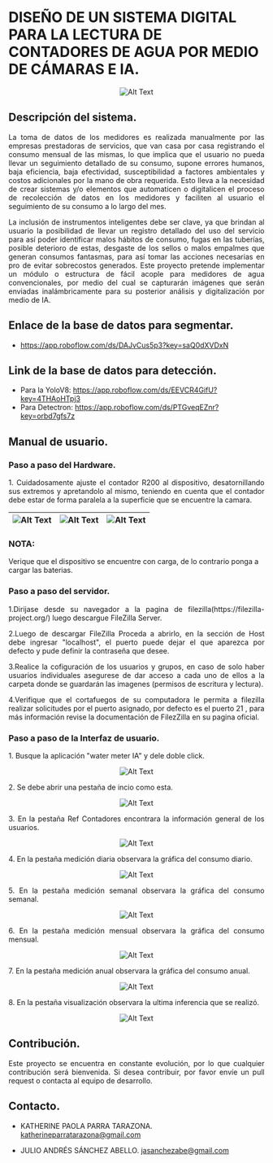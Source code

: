# DISEÑO DE UN SISTEMA DIGITAL PARA LA LECTURA DE CONTADORES DE AGUA POR MEDIO DE CÁMARAS E IA. 

<p align="center">
  <img src="https://i.imgur.com/2JUb7EV.png" alt="Alt Text">
</p>


## Descripción del sistema.
<p align="justify">
La toma de datos de los medidores es realizada manualmente por las empresas prestadoras de servicios, que van casa por casa registrando el consumo mensual de las mismas, lo que implica que el usuario no pueda llevar un seguimiento detallado de su consumo, supone errores humanos, baja eficiencia, baja efectividad, susceptibilidad a factores ambientales y costos adicionales por la mano de obra requerida. Esto lleva a la necesidad de crear sistemas y/o elementos que automaticen o digitalicen el proceso de recolección de datos en los medidores y faciliten al usuario el seguimiento de su consumo a lo largo del mes.
</p>
<p align="justify">
La inclusión de instrumentos inteligentes debe ser clave, ya que brindan al usuario la posibilidad de llevar un registro detallado del uso del servicio para así poder identificar malos hábitos de consumo, fugas en las tuberías, posible deterioro de estas, desgaste de los sellos o malos empalmes que generan consumos fantasmas, para así tomar las acciones necesarias en pro de evitar sobrecostos generados. Este proyecto pretende implementar un módulo o estructura de fácil acople para medidores de agua convencionales, por medio del cual se capturarán imágenes que serán enviadas inalámbricamente para su posterior análisis y digitalización por medio de IA. 
</p>

## Enlace de la base de datos para segmentar.

* https://app.roboflow.com/ds/DAJvCus5p3?key=saQ0dXVDxN

## Link de la base de datos para detección. 

* Para la YoloV8: https://app.roboflow.com/ds/EEVCR4GifU?key=4THAoHTpj3
* Para Detectron: https://app.roboflow.com/ds/PTGveqEZnr?key=orbd7gfs7z

## Manual de usuario. 

### Paso a paso del Hardware.

<p align="justify">
1. Cuidadosamente ajuste el contador R200 al dispositivo, desatornillando sus extremos y apretandolo al mismo, teniendo en cuenta que el contador debe estar de forma paralela a la superficie que se encuentre la camara.
</p>

| ![Alt Text](https://i.imgur.com/3TAgVZ6.jpg) | ![Alt Text](https://i.imgur.com/BaZHDOm.jpg)  | ![Alt Text](https://i.imgur.com/JFChdmN.jpg)  |
|----------------------------------------------|---------------------------------------------|---------------------------------------------|

### NOTA: 
Verique que el dispositivo se encuentre con carga, de lo contrario ponga a cargar las baterias. 

### Paso a paso del servidor.
<p align="justify">
1.Dirijase desde su navegador a la pagina de filezilla(https://filezilla-project.org/) luego descargue FileZilla Server.
</p>

<p align="justify">
2.Luego de descargar FileZilla Proceda a abrirlo, en la sección de Host debe ingresar "localhost", el puerto puede dejar el que aparezca por defecto y pude definir la contraseña que desee.
</p>

<p align="justify">
3.Realice la cofiguración de los usuarios y grupos, en caso de solo haber usuarios individuales asegurese de dar acceso a cada uno de ellos a la carpeta donde se guardarán las imagenes (permisos de escritura y lectura).
</p>

<p align="justify">
4.Verifique que el cortafuegos de su computadora le permita a filezilla realizar solicitudes por el puerto asignado, por defecto es el puerto 21 , para más información revise la documentación de FilezZilla en su pagina oficial.
</p>

### Paso a paso de la Interfaz de usuario.
<p align="justify">
1. Busque la aplicación "water meter IA" y dele doble click.
</p>

<p align="center">
  <img src="https://i.imgur.com/5sWeFKc.png" alt="Alt Text">
</p>


<p align="justify">
2. Se debe abrir una pestaña de incio como esta.
</p>
   
<p align="center">
  <img src="https://i.imgur.com/u1us7qT.png" alt="Alt Text">
</p>

<p align="justify">
3. En la pestaña Ref Contadores encontrara la información general de los usuarios.
</p>

<p align="center">
  <img src="https://i.imgur.com/CLFNdMS.png" alt="Alt Text">
</p>

<p align="justify">
4. En la pestaña medición diaria observara la gráfica del consumo diario.
</p>

<p align="center">
  <img src="https://i.imgur.com/o6EXqwF.png" alt="Alt Text">
</p>

<p align="justify">
5. En la pestaña medición semanal observara la gráfica del consumo semanal.
</p>

<p align="center">
  <img src="https://i.imgur.com/TkU3QoH.png" alt="Alt Text">
</p>

<p align="justify">
6. En la pestaña medición mensual observara la gráfica del consumo mensual.
</p>

<p align="center">
  <img src="https://i.imgur.com/7gBMfnQ.png" alt="Alt Text">
</p>

<p align="justify">
7. En la pestaña medición anual observara la gráfica del consumo anual.
</p>

<p align="center">
  <img src="https://i.imgur.com/ZTOhhG0.png" alt="Alt Text">
</p>

<p align="justify">
8. En la pestaña visualización observara la ultima inferencia que se realizó.
</p>

<p align="center">
  <img src="https://i.imgur.com/sAflurm.png" alt="Alt Text">
</p>

## Contribución.
<p align="justify">
Este proyecto se encuentra en constante evolución, por lo que cualquier contribución será bienvenida. Si desea contribuir, por favor envíe un pull request o contacta al equipo de desarrollo.
</p>

## Contacto.

* KATHERINE PAOLA PARRA TARAZONA. katherineparratarazona@gmail.com
  
* JULIO ANDRÉS SÁNCHEZ ABELLO. jasanchezabe@gmail.com 

